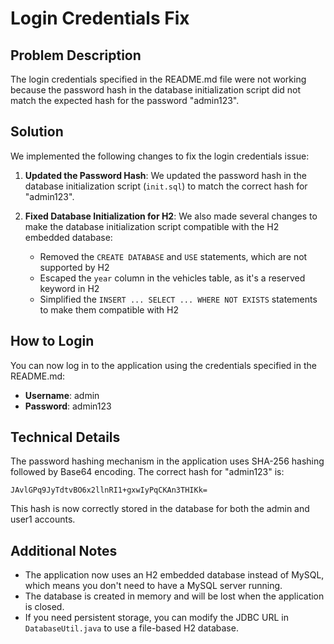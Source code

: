 # Login Credentials Fix

## Problem Description

The login credentials specified in the README.md file were not working because the password hash in the database initialization script did not match the expected hash for the password "admin123".

## Solution

We implemented the following changes to fix the login credentials issue:

1. **Updated the Password Hash**: We updated the password hash in the database initialization script (`init.sql`) to match the correct hash for "admin123".

2. **Fixed Database Initialization for H2**: We also made several changes to make the database initialization script compatible with the H2 embedded database:
   - Removed the `CREATE DATABASE` and `USE` statements, which are not supported by H2
   - Escaped the `year` column in the vehicles table, as it's a reserved keyword in H2
   - Simplified the `INSERT ... SELECT ... WHERE NOT EXISTS` statements to make them compatible with H2

## How to Login

You can now log in to the application using the credentials specified in the README.md:

- **Username**: admin
- **Password**: admin123

## Technical Details

The password hashing mechanism in the application uses SHA-256 hashing followed by Base64 encoding. The correct hash for "admin123" is:

```
JAvlGPq9JyTdtvBO6x2llnRI1+gxwIyPqCKAn3THIKk=
```

This hash is now correctly stored in the database for both the admin and user1 accounts.

## Additional Notes

- The application now uses an H2 embedded database instead of MySQL, which means you don't need to have a MySQL server running.
- The database is created in memory and will be lost when the application is closed.
- If you need persistent storage, you can modify the JDBC URL in `DatabaseUtil.java` to use a file-based H2 database.